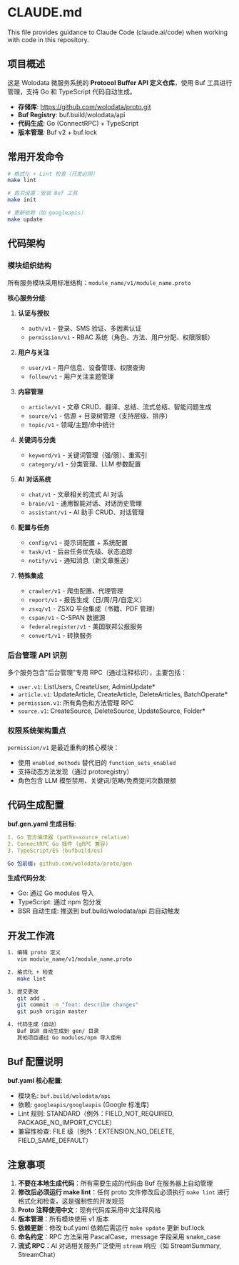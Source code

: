 # CLAUDE.md

This file provides guidance to Claude Code (claude.ai/code) when working with code in this repository.

## 项目概述

这是 Wolodata 微服务系统的 **Protocol Buffer API 定义仓库**，使用 Buf 工具进行管理，支持 Go 和 TypeScript 代码自动生成。

- **存储库**: https://github.com/wolodata/proto.git
- **Buf Registry**: buf.build/wolodata/api
- **代码生成**: Go (ConnectRPC) + TypeScript
- **版本管理**: Buf v2 + buf.lock

## 常用开发命令

```bash
# 格式化 + Lint 检查（开发必用）
make lint

# 首次设置：安装 Buf 工具
make init

# 更新依赖（如 googleapis）
make update
```

## 代码架构

### 模块组织结构

所有服务模块采用标准结构：`module_name/v1/module_name.proto`

**核心服务分组**:

1. **认证与授权**
   - `auth/v1` - 登录、SMS 验证、多因素认证
   - `permission/v1` - RBAC 系统（角色、方法、用户分配、权限限额）

2. **用户与关注**
   - `user/v1` - 用户信息、设备管理、权限查询
   - `follow/v1` - 用户关注主题管理

3. **内容管理**
   - `article/v1` - 文章 CRUD、翻译、总结、流式总结、智能问题生成
   - `source/v1` - 信源 + 目录树管理（支持层级、排序）
   - `topic/v1` - 领域/主题/命中统计

4. **关键词与分类**
   - `keyword/v1` - 关键词管理（强/弱）、重索引
   - `category/v1` - 分类管理、LLM 参数配置

5. **AI 对话系统**
   - `chat/v1` - 文章相关的流式 AI 对话
   - `brain/v1` - 通用智能对话、对话历史管理
   - `assistant/v1` - AI 助手 CRUD、对话管理

6. **配置与任务**
   - `config/v1` - 提示词配置 + 系统配置
   - `task/v1` - 后台任务优先级、状态追踪
   - `notify/v1` - 通知消息（新文章推送）

7. **特殊集成**
   - `crawler/v1` - 爬虫配置、代理管理
   - `report/v1` - 报告生成（日/周/月/自定义）
   - `zsxq/v1` - ZSXQ 平台集成（书籍、PDF 管理）
   - `cspan/v1` - C-SPAN 数据源
   - `federalregister/v1` - 美国联邦公报服务
   - `convert/v1` - 转换服务

### 后台管理 API 识别

多个服务包含"后台管理"专用 RPC（通过注释标识），主要包括：
- `user.v1`: ListUsers, CreateUser, AdminUpdate*
- `article.v1`: UpdateArticle, CreateArticle, DeleteArticles, BatchOperate*
- `permission.v1`: 所有角色和方法管理 RPC
- `source.v1`: CreateSource, DeleteSource, UpdateSource, Folder*

### 权限系统架构重点

`permission/v1` 是最近重构的核心模块：
- 使用 `enabled_methods` 替代旧的 `function_sets_enabled`
- 支持动态方法发现（通过 protoregistry）
- 角色包含 LLM 模型禁用、关键词/范畴/免费提问次数限额

## 代码生成配置

**buf.gen.yaml 生成目标**:
```yaml
1. Go 官方编译器 (paths=source_relative)
2. ConnectRPC Go 插件 (gRPC 兼容)
3. TypeScript/ES (bufbuild/es)

Go 包前缀: github.com/wolodata/proto/gen
```

**生成代码分发**:
- Go: 通过 Go modules 导入
- TypeScript: 通过 npm 包分发
- BSR 自动生成: 推送到 buf.build/wolodata/api 后自动触发

## 开发工作流

```bash
1. 编辑 proto 定义
   vim module_name/v1/module_name.proto

2. 格式化 + 检查
   make lint

3. 提交更改
   git add .
   git commit -m "feat: describe changes"
   git push origin master

4. 代码生成（自动）
   Buf BSR 自动生成到 gen/ 目录
   其他项目通过 Go modules/npm 导入使用
```

## Buf 配置说明

**buf.yaml 核心配置**:
- 模块名: `buf.build/wolodata/api`
- 依赖: `googleapis/googleapis` (Google 标准库)
- Lint 规则: STANDARD（例外：FIELD_NOT_REQUIRED, PACKAGE_NO_IMPORT_CYCLE）
- 兼容性检查: FILE 级（例外：EXTENSION_NO_DELETE, FIELD_SAME_DEFAULT）

## 注意事项

1. **不要在本地生成代码**：所有需要生成的代码由 Buf 在服务器上自动管理
2. **修改后必须运行 make lint**：任何 proto 文件修改后必须执行 `make lint` 进行格式化和检查，这是强制性的开发规范
3. **Proto 注释使用中文**：现有代码库采用中文注释风格
4. **版本管理**：所有模块使用 v1 版本
5. **依赖更新**：修改 buf.yaml 依赖后需运行 `make update` 更新 buf.lock
6. **命名约定**：RPC 方法采用 PascalCase，message 字段采用 snake_case
7. **流式 RPC**：AI 对话相关服务广泛使用 `stream` 响应（如 StreamSummary, StreamChat）
